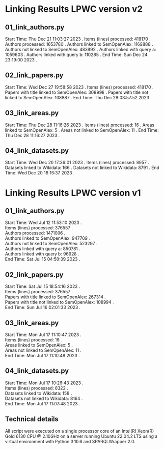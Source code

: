 # Linking Results LPWC version v2

## 01_link_authors.py

Start Time: Thu Dec 21 11:03:27 2023 . 
Items (lines) processed: 418170 . 
Authors processed: 1653780 . 
Authors linked to SemOpenAlex: 1169888 . 
Authors not linked to SemOpenAlex: 483892 . 
Authors linked with query a: 1059603 . 
Authors linked with query b: 110285 . 
End Time: Sun Dec 24 23:19:00 2023 . 

## 02_link_papers.py

Start Time: Wed Dec 27 19:58:58 2023 .
Items (lines) processed: 418170 .
Papers with title linked to SemOpenAlex: 308998 .
Papers with title not linked to SemOpenAlex: 108887 .
End Time: Thu Dec 28 03:57:52 2023 .

## 03_link_areas.py

Start Time: Thu Dec 28 11:16:26 2023 .
Items (lines) processed: 16 .
Areas linked to SemOpenAlex: 5 .
Areas not linked to SemOpenAlex: 11 .
End Time: Thu Dec 28 11:16:27 2023 .

## 04_link_datasets.py

Start Time: Wed Dec 20 17:36:01 2023 .
Items (lines) processed: 8957 .
Datasets linked to Wikidata: 166 .
Datasets not linked to Wikidata: 8791 .
End Time: Wed Dec 20 18:16:37 2023 .


# Linking Results LPWC version v1

## 01_link_authors.py

Start Time: Wed Jul 12 11:53:10 2023 .  
Items (lines) processed: 376557 .  
Authors processed: 1471006 .  
Authors linked to SemOpenAlex: 947709 .  
Authors not linked to SemOpenAlex: 523297 .  
Authors linked with query a: 850781 .  
Authors linked with query b: 96928 .  
End Time: Sat Jul 15 04:50:39 2023 .  

## 02_link_papers.py

Start Time: Sat Jul 15 18:54:16 2023 .  
Items (lines) processed: 376557 .  
Papers with title linked to SemOpenAlex: 267314 .  
Papers with title not linked to SemOpenAlex: 108994 .  
End Time: Sun Jul 16 02:01:33 2023 .  

## 03_link_areas.py

Start Time: Mon Jul 17 11:10:47 2023 .  
Items (lines) processed: 16 .  
Areas linked to SemOpenAlex: 5 .  
Areas not linked to SemOpenAlex: 11 .  
End Time: Mon Jul 17 11:10:48 2023 .  

## 04_link_datasets.py

Start Time: Mon Jul 17 10:26:43 2023 .  
Items (lines) processed: 8322 .  
Datasets linked to Wikidata: 158 .  
Datasets not linked to Wikidata: 8164 .  
End Time: Mon Jul 17 11:07:48 2023 .  


## Technical details 

All script were executed on a single processor core of an Intel(R) Xeon(R) Gold 6130 CPU @ 2.10GHz on a server running Ubuntu 22.04.2 LTS
using a virtual environment with Python 3.10.6 and SPARQLWrapper 2.0.
